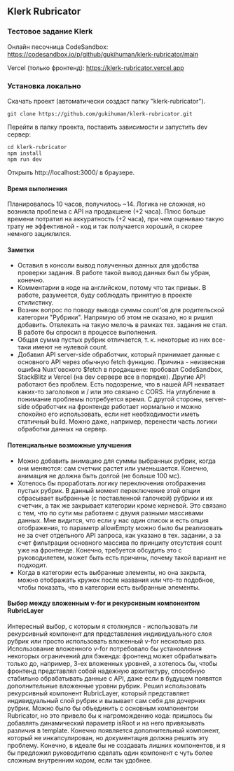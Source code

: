 ## Klerk Rubricator

### Тестовое задание Klerk

Онлайн песочница CodeSandbox: https://codesandbox.io/p/github/gukihuman/klerk-rubricator/main

Vercel (только фронтенд): https://klerk-rubricator.vercel.app

### Установка локально

Скачать проект (автоматически создаст папку "klerk-rubricator").

```
git clone https://github.com/gukihuman/klerk-rubricator.git
```

Перейти в папку проекта, поставить зависимости и запустить dev сервер:

```
cd klerk-rubricator
npm install
npm run dev
```

Открыть http://localhost:3000/ в браузере.

#### Время выполнения

Планировалось 10 часов, получилось ~14. Логика не сложная, но возникла проблема с API на продакшене (+2 часа). Плюс больше времени потратил на аккуратность (+2 часа), при чем оцениваю такую трату не эффективной - код и так получается хороший, я скорее немного зациклился.

#### Заметки

-   Оставил в консоли вывод полученных данных для удобства проверки задания. В работе такой вывод данных был бы убран, конечно.
-   Комментарии в коде на английском, потому что так привык. В работе, разумеется, буду соблюдать принятую в проекте стилистику.
-   Возник вопрос по поводу вывода суммы count'ов для родительской категории "Рубрики". Напрямую об этом не сказано, но я ришил добавить. Отвлекать на такую мелочь в рамках тех. задания не стал. В работе бы спросил в процессе выполнения.
-   Общая сумма пустых рубрик отличается, т. к. некоторые из них все-таки имеют не нулевой count.
-   Добавил API server-side обработчик, который принимает данные с основного API через обычную fetch функцию. Причина - неизвесная ошибка Nuxt'овского $fetch в продакшене: пробовал CodeSandbox, StackBlitz и Vercel (на dev сервере все в порядке). Другие API работают без проблем. Есть подозрение, что в нашей API нехватает каких-то заголовков и / или это связано с CORS. На углубление в понимание проблемы потребуется время. С другой стороны, server-side обработчик на фронтенде работает нормально и можно спокойно его использовать, если нет необходимости иметь статичный build. Можно даже, например, перенести часть логики обработки данных на сервер.

#### Потенциальные возможные улучшения

-   Можно добавить анимацию для суммы выбранных рубрик, когда они меняются: сам счетчик растет или уменьшается. Конечно, анимация не должна быть долгой (не больше 100 мс).
-   Хотелось бы проработать логику переключения отображения пустых рубрик. В данный момент переключение этой опции сбрасывает выбранные (с поставленной галочкой) рубрики и их счетчик, а так же закрывает категории кроме керневой. Это связано с тем, что по сути мы работаем с двумя разными массивами данных. Мне видится, что если у нас один список и есть опция отображения, то параметр allowEmpty можно было бы реализовать не за счет отдельного API запроса, как указано в тех. задании, а за счет фильтрации основного массива по принципу отсутствия count уже на фронтенде. Конечно, требуется обсудить это с руководилетем, может быть есть причины, почему такой вариант не подходит.
-   Когда в категории есть выбранные элементы, но она закрыта, можно отображать кружок после названия или что-то подобное, чтобы показать, что в категории есть выбранные элементы.

#### Выбор между вложенным v-for и рекурсивным компонентом RubricLayer

Интересный выбор, с которым я столкнулся - использовать ли рекурсивный компонент для представления индивидуального слоя рубрик или просто использовать вложенный v-for несколько раз. Использование вложенного v-for потребовало бы установления некоторых ограничений для бэкенда: фронтенд может обрабатывать только до, например, 3-ех вложенных уровней, а хотелось бы, чтобы фронтенд представлял собой надежную архитектуру, способную стабильно обрабатывать данные с API, даже если в будущем появятся дополнительные вложенные уровни рубрик. Решил использовать рекурсивный компонент RubricLayer, который представляет индивидуальный слой рубрик и вызывает сам себя для дочерних рубрик. Можно было бы объединить с основным компонентом Rubricator, но это привело бы к нагромождению кода: пришлось бы добавлять динамический параметр isRoot и на него привязывать различия в template. Конечно появляется дополнительный компонент, который не инкапсулирован, но документация должна решить эту проблему. Конечно, в идеале бы не создавать лишних компонентов, и я бы предложил руководителю сделать один компонент с чуть более сложным внутренним кодом, если так удобнее.

